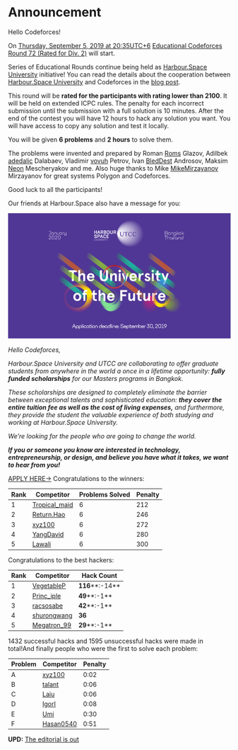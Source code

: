 # Announcement

Hello Codeforces!

On [Thursday, September 5, 2019 at 20:35UTC+6](https://codeforces.com/https://www.timeanddate.com/worldclock/fixedtime.html?day=5&month=9&year=2019&hour=17&min=35&sec=0&p1=166) [Educational Codeforces Round 72 (Rated for Div. 2)](https://codeforces.com/contest/1217 "Educational Codeforces Round 72 (Rated for Div. 2)") will start.

Series of Educational Rounds continue being held as [Harbour.Space University](https://codeforces.com/https://harbour.space/) initiative! You can read the details about the cooperation between [Harbour.Space University](https://codeforces.com/https://harbour.space/) and Codeforces in the [blog post](//codeforces.com/blog/entry/51208).

This round will be **rated for the participants with rating lower than 2100**. It will be held on extended ICPC rules. The penalty for each incorrect submission until the submission with a full solution is 10 minutes. After the end of the contest you will have 12 hours to hack any solution you want. You will have access to copy any solution and test it locally.

You will be given **6 problems** and **2 hours** to solve them.

The problems were invented and prepared by Roman [Roms](https://codeforces.com/profile/Roms "Master Roms") Glazov, Adilbek [adedalic](https://codeforces.com/profile/adedalic "International Master adedalic") Dalabaev, Vladimir [vovuh](https://codeforces.com/profile/vovuh "Candidate Master vovuh") Petrov, Ivan [BledDest](https://codeforces.com/profile/BledDest "Grandmaster BledDest") Androsov, Maksim [Neon](https://codeforces.com/profile/Neon "Candidate Master Neon") Mescheryakov and me. Also huge thanks to Mike [MikeMirzayanov](https://codeforces.com/profile/MikeMirzayanov "Headquarters, MikeMirzayanov") Mirzayanov for great systems Polygon and Codeforces.

Good luck to all the participants!

Our friends at Harbour.Space also have a message for you:

![ ](images/b3482953d0148e56d0d9b077e35fa0c83eb9a136.png)

*Hello Codeforces,*

*Harbour.Space University and UTCC are collaborating to offer graduate students from anywhere in the world a once in a lifetime opportunity: **fully funded scholarships** for our Masters programs in Bangkok.*

*These scholarships are designed to completely eliminate the barrier between exceptional talents and sophisticated education: **they cover the entire tuition fee as well as the cost of living expenses,** and furthermore, they provide the student the valuable experience of both studying and working at Harbour.Space University.*

*We’re looking for the people who are going to change the world.*

***If you or someone you know are interested in technology, entrepreneurship, or design, and believe you have what it takes, we want to hear from you!***

  [APPLY HERE→](https://in.harbour.space/bangkok-scholarships/?utm_source=codeforces&utm_medium=partners&utm_campaign=ed_round_71) Congratulations to the winners: 



| Rank | Competitor | Problems Solved | Penalty |
| --- | --- | --- | --- |
| 1 | [Tropical_maid](https://codeforces.com/profile/Tropical_maid "Master Tropical_maid") | 6 | 212 |
| 2 | [Return.Hao](https://codeforces.com/profile/Return.Hao "Expert Return.Hao") | 6 | 246 |
| 3 | [xyz100](https://codeforces.com/profile/xyz100 "Expert xyz100") | 6 | 272 |
| 4 | [YangDavid](https://codeforces.com/profile/YangDavid "Candidate Master YangDavid") | 6 | 280 |
| 5 | [Lawali](https://codeforces.com/profile/Lawali "International Master Lawali") | 6 | 300 |

Congratulations to the best hackers: 



| Rank | Competitor | Hack Count |
| --- | --- | --- |
| 1 | [VegetableP](https://codeforces.com/profile/VegetableP "Expert VegetableP") | **116****:-14** |
| 2 | [Princ_iple](https://codeforces.com/profile/Princ_iple "Candidate Master Princ_iple") | **49****:-1** |
| 3 | [racsosabe](https://codeforces.com/profile/racsosabe "Candidate Master racsosabe") | **42****:-1** |
| 4 | [shurongwang](https://codeforces.com/profile/shurongwang "Candidate Master shurongwang") | **36** |
| 5 | [Megatron_99](https://codeforces.com/profile/Megatron_99 "Specialist Megatron_99") | **29****:-1** |

 1432 successful hacks and 1595 unsuccessful hacks were made in total!And finally people who were the first to solve each problem: 



| Problem | Competitor | Penalty |
| --- | --- | --- |
| A | [xyz100](https://codeforces.com/profile/xyz100 "Expert xyz100") | 0:02 |
| B | [talant](https://codeforces.com/profile/talant "Expert talant") | 0:06 |
| C | [Laiu](https://codeforces.com/profile/Laiu "Candidate Master Laiu") | 0:06 |
| D | [IgorI](https://codeforces.com/profile/IgorI "Master IgorI") | 0:08 |
| E | [Umi](https://codeforces.com/profile/Umi "Grandmaster Umi") | 0:30 |
| F | [Hasan0540](https://codeforces.com/profile/Hasan0540 "Master Hasan0540") | 0:51 |

**UPD:** [The editorial is out](Tutorial.md)

